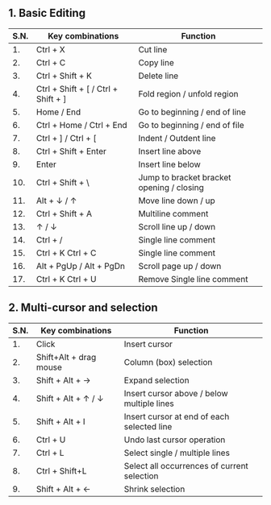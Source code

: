
## 1. Basic Editing 

| S.N. |Key combinations   |  Function    |
| -----|-----| ------------ | 
|1.| Ctrl + X | Cut line |
|2.|Ctrl + C| Copy line|
|3.|Ctrl + Shift + K| Delete line|
|4.|Ctrl + Shift + [ / Ctrl + Shift + ]| Fold region / unfold region|
|5.|Home / End| Go to beginning / end of line|
|6.|Ctrl + Home / Ctrl + End|Go to beginning / end of file|
|7.|Ctrl + ] / Ctrl + [ |Indent / Outdent line|
|8.|Ctrl + Shift + Enter|Insert line above|
|9.|Enter|Insert line below|
|10.|Ctrl + Shift + \ | Jump to bracket bracket opening / closing |
|11.|Alt + ↓ / ↑| Move line down / up|
|12.|Ctrl + Shift + A| Multiline comment|
|13.| ↑ / ↓| Scroll line up / down|
|14.|Ctrl + /| Single line comment|
|15.|Ctrl + K Ctrl + C| Single line comment|
|16.|Alt + PgUp / Alt + PgDn| Scroll page up / down|
|17.|Ctrl + K Ctrl + U |Remove Single line comment|

## 2. Multi-cursor and selection
| S.N. |Key combinations   |  Function    |
| -----|-----| ------------ | 
|1.|Click| Insert cursor|
|2.|Shift+Alt + drag mouse| Column (box) selection|
|3.|Shift + Alt + →| Expand selection|
|4.|Shift + Alt + ↑ / ↓ |Insert cursor above / below multiple lines |
|5.|Shift + Alt + I| Insert cursor at end of each selected line|
|6.|Ctrl + U| Undo last cursor operation|
|7.|Ctrl + L| Select single / multiple lines|
|8.|Ctrl + Shift+L| Select all occurrences of current selection|
|9.|Shift + Alt + ←| Shrink selection|
